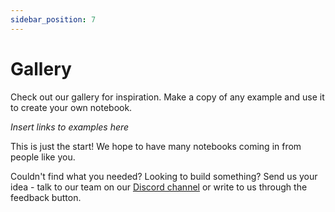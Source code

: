 ```yaml
---
sidebar_position: 7
---
```


# Gallery

Check out our gallery for inspiration. Make a copy of any example and use it to create your own notebook. 

_Insert links to examples here_

This is just the start! We hope to have many notebooks coming in from people like you. 

Couldn't find what you needed? Looking to build something? 
Send us your idea - talk to our team on our [Discord channel](https://discord.com/invite/HwDMqwbGmc) or write to us through the feedback button.
